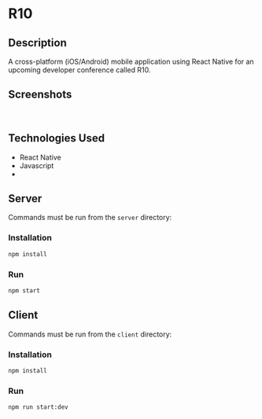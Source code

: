 # R10

## Description
A cross-platform (iOS/Android) mobile application using React Native for an upcoming developer conference called R10.

## Screenshots
![]()
![]()
![]()

## Technologies Used
* React Native
* Javascript
* 

## Server

Commands must be run from the `server` directory:

### Installation

```bash
npm install
```

### Run

```bash
npm start
```

## Client

Commands must be run from the `client` directory:

### Installation

```bash
npm install
```

### Run

```bash
npm run start:dev
```